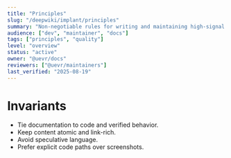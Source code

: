 ```yaml
---
title: "Principles"
slug: "/deepwiki/implant/principles"
summary: "Non-negotiable rules for writing and maintaining high-signal documentation."
audience: ["dev", "maintainer", "docs"]
tags: ["principles", "quality"]
level: "overview"
status: "active"
owner: "@uevr/docs"
reviewers: ["@uevr/maintainers"]
last_verified: "2025-08-19"
---
```


# Invariants
- Tie documentation to code and verified behavior.
- Keep content atomic and link-rich.
- Avoid speculative language.
- Prefer explicit code paths over screenshots.
